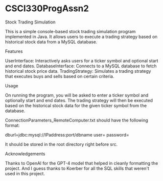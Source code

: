 # CSCI330ProgAssn2
Stock Trading Simulation

This is a simple console-based stock trading simulation program implemented in Java. It allows users to execute a trading strategy based on historical stock data from a MySQL database.

Features

UserInterface: Interactively asks users for a ticker symbol and optional start and end dates.
DatabaseInterface: Connects to a MySQL database to fetch historical stock price data.
TradingStrategy: Simulates a trading strategy that executes buys and sells based on certain criteria.

Usage

On running the program, you will be asked to enter a ticker symbol and optionally start and end dates. The trading strategy will then be executed based on the historical stock data for the given ticker symbol from the database.

ConnectionParameters_RemoteComputer.txt should have the following format:

dburl=jdbc:mysql://IPaddress:port/dbname
user=
password=

It should be stored in the root directory right before src. 

Acknowledgements

Thanks to OpenAI for the GPT-4 model that helped in cleanly formatting the project.
And I guess thanks to Koerber for all the SQL skills that weren't used in this project.
